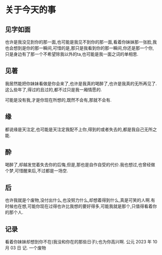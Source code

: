 # 关于今天的事

## 见字如面

也许是我没见到你的那一面,也可能是我见不到你的那一面,看着你妹妹那一张脸,我也会想到是你的那一瞬间,可惜的是,那只是我看到你的那一瞬间,你还是那一个你,只是身边有了那一个不希望除我以外的ta,也可能是我一面之词的单相思.

## 见著

我居然能把你妹妹看做是你会来了,也许是我真的喝醉了,也许是我真的无所再见了.这么些年了,得过的且过的,都不过只是我一厢情愿的.

可能是没有我,才是你现在所想的,既然不会有,那就不会有.

## 缘

都说缘是天注定,也可能是天注定我配不上你,得到的或者失去的,都是我自己无所之能.

## 酔

喝醉了,却越发觉着失去你的后悔,但是,那也是自作自受的代价.我也想过,也曾经做个梦,可惜醒来后,不过都是一场空.

## 后

也许我就是个废物,没付出什么,也没努力什么,却想着得到什么,真是可笑的人啊.有时候也在想,可能你现在过得也许比我想的要好得多,可能我就是那个,只值得看着你的那个人.

## 记录

看着你妹妹却想到你不在(我没和你在的那些日子);也为你高兴啊.   公元 2023 年 10 月 03 日  记.
一个废物
